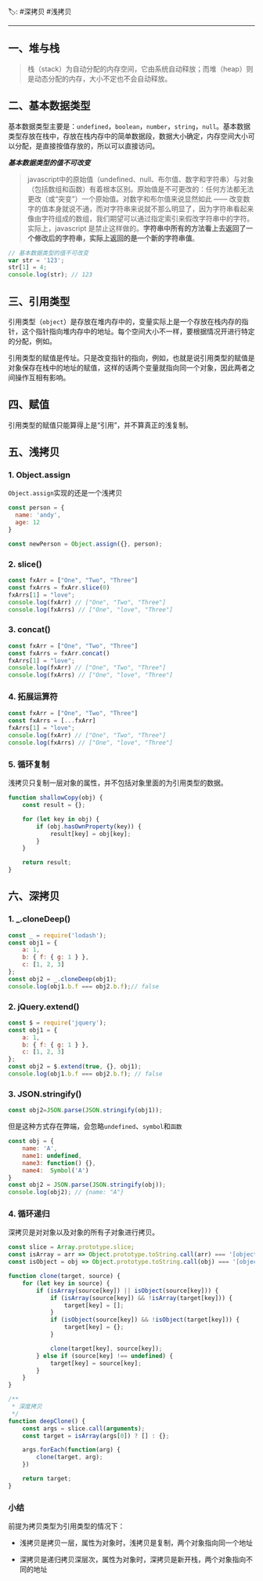 🏷: #深拷贝 #浅拷贝
***

## 一、堆与栈

> 栈（stack）为自动分配的内存空间，它由系统自动释放；而堆（heap）则是动态分配的内存，大小不定也不会自动释放。

## 二、基本数据类型

基本数据类型主要是：`undefined`，`boolean`，`number`，`string`，`null`。基本数据类型存放在栈中，存放在栈内存中的简单数据段，数据大小确定，内存空间大小可以分配，是直接按值存放的，所以可以直接访问。

***基本数据类型的值不可改变***

> javascript中的原始值（undefined、null、布尔值、数字和字符串）与对象（包括数组和函数）有着根本区别。原始值是不可更改的：任何方法都无法更改（或“突变”）一个原始值。对数字和布尔值来说显然如此 —— 改变数字的值本身就说不通，而对字符串来说就不那么明显了，因为字符串看起来像由字符组成的数组，我们期望可以通过指定索引来假改字符串中的字符。实际上，javascript 是禁止这样做的。**字符串中所有的方法看上去返回了一个修改后的字符串，实际上返回的是一个新的字符串值**。

```javascript
// 基本数据类型的值不可改变
var str = '123';
str[1] = 4;
console.log(str); // 123
```

## 三、引用类型

引用类型（`object`）是存放在堆内存中的，变量实际上是一个存放在栈内存的指针，这个指针指向堆内存中的地址。每个空间大小不一样，要根据情况开进行特定的分配，例如。

引用类型的赋值是传址。只是改变指针的指向，例如，也就是说引用类型的赋值是对象保存在栈中的地址的赋值，这样的话两个变量就指向同一个对象，因此两者之间操作互相有影响。

## 四、赋值

引用类型的赋值只能算得上是“引用”，并不算真正的浅复制。

## 五、浅拷贝

### 1. Object.assign

`Object.assign`实现的还是一个浅拷贝

```javascript
const person = {
  name: 'andy',
  age: 12
}

const newPerson = Object.assign({}, person);
```

### 2. slice()

```javascript
const fxArr = ["One", "Two", "Three"]
const fxArrs = fxArr.slice(0)
fxArrs[1] = "love";
console.log(fxArr) // ["One", "Two", "Three"]
console.log(fxArrs) // ["One", "love", "Three"]
```

### 3. concat()

```javascript
const fxArr = ["One", "Two", "Three"]
const fxArrs = fxArr.concat()
fxArrs[1] = "love";
console.log(fxArr) // ["One", "Two", "Three"]
console.log(fxArrs) // ["One", "love", "Three"]
```

### 4. 拓展运算符

```javascript
const fxArr = ["One", "Two", "Three"]
const fxArrs = [...fxArr]
fxArrs[1] = "love";
console.log(fxArr) // ["One", "Two", "Three"]
console.log(fxArrs) // ["One", "love", "Three"]
```

### 5. 循环复制

浅拷贝只复制一层对象的属性，并不包括对象里面的为引用类型的数据。

```javascript
function shallowCopy(obj) {
	const result = {};

	for (let key in obj) {
		if (obj.hasOwnProperty(key)) {
			result[key] = obj[key];
		}
	}

	return result;
}
```

## 六、深拷贝
### 1. _.cloneDeep()

```javascript
const _ = require('lodash');
const obj1 = {
    a: 1,
    b: { f: { g: 1 } },
    c: [1, 2, 3]
};
const obj2 = _.cloneDeep(obj1);
console.log(obj1.b.f === obj2.b.f);// false
```



### 2. jQuery.extend()

```javascript
const $ = require('jquery');
const obj1 = {
    a: 1,
    b: { f: { g: 1 } },
    c: [1, 2, 3]
};
const obj2 = $.extend(true, {}, obj1);
console.log(obj1.b.f === obj2.b.f); // false
```

### 3. JSON.stringify()

```javascript
const obj2=JSON.parse(JSON.stringify(obj1));
```

但是这种方式存在弊端，会忽略`undefined`、`symbol`和`函数`

```javascript
const obj = {
    name: 'A',
    name1: undefined,
    name3: function() {},
    name4:  Symbol('A')
}
const obj2 = JSON.parse(JSON.stringify(obj));
console.log(obj2); // {name: "A"}
```

### 4. 循环递归

深拷贝是对对象以及对象的所有子对象进行拷贝。

```javascript
const slice = Array.prototype.slice;
const isArray = arr => Object.prototype.toString.call(arr) === '[object Array]';
const isObject = obj => Object.prototype.toString.call(obj) === '[object Object]';

function clone(target, source) {
	for (let key in source) {
		if (isArray(source[key]) || isObject(source[key])) {
			if (isArray(source[key]) && !isArray(target[key])) {
				target[key] = [];
			}
			if (isObject(source[key]) && !isObject(target[key])) {
				target[key] = {};
			}

			clone(target[key], source[key]);
		} else if (source[key] !== undefined) {
			target[key] = source[key];
		}
	}
}

/**
 * 深度拷贝
 */
function deepClone() {
	const args = slice.call(arguments);
	const target = isArray(args[0]) ? [] : {};

	args.forEach(function(arg) {
		clone(target, arg);
	})

	return target;
}

```

### 小结

前提为拷贝类型为引用类型的情况下：

- 浅拷贝是拷贝一层，属性为对象时，浅拷贝是复制，两个对象指向同一个地址

- 深拷贝是递归拷贝深层次，属性为对象时，深拷贝是新开栈，两个对象指向不同的地址
